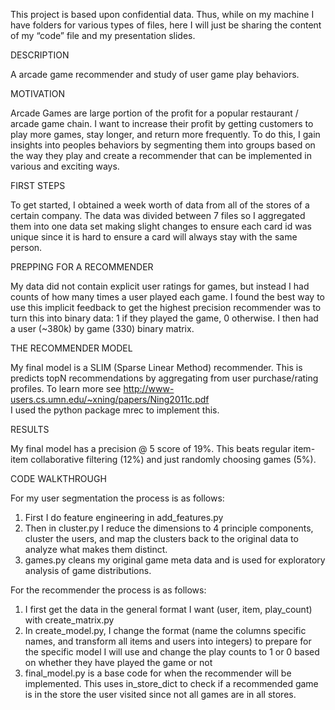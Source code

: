 This project is based upon confidential data. Thus, while on my machine I have folders for various types of files, here I will just be sharing the content of my “code” file and my presentation slides. 

DESCRIPTION

A arcade game recommender and study of user game play behaviors.

MOTIVATION

Arcade Games are large portion of the profit for a popular restaurant / arcade game chain. I want to increase their profit by getting customers to play more games, stay longer, and return more frequently. To do this, I gain insights into peoples behaviors by segmenting them into groups based on the way they play and create a recommender that can be implemented in various and exciting ways. 

FIRST STEPS

To get started, I obtained a week worth of data from all of the stores of a certain company. The data was divided between 7 files so I aggregated them into one data set making slight changes to ensure each card id was unique since it is hard to ensure a card will always stay with the same person. 

PREPPING FOR A RECOMMENDER

My data did not contain explicit user ratings for games, but instead I had counts of how many times a user played each game. I found the best way to use this implicit feedback to get the highest precision recommender was to turn this into binary data: 1 if they played the game, 0 otherwise. I then had a user (~380k) by game (330) binary matrix. 

THE RECOMMENDER MODEL

My final model is a SLIM (Sparse Linear Method) recommender. This is predicts topN recommendations by aggregating from user purchase/rating profiles. To learn more see http://www-users.cs.umn.edu/~xning/papers/Ning2011c.pdf  
I used the python package mrec to implement this. 

RESULTS

My final model has a precision @ 5 score of 19%. This beats regular item-item collaborative filtering (12%) and just randomly choosing games (5%). 

CODE WALKTHROUGH

For my user segmentation the process is as follows:
1)	First I do feature engineering in add_features.py
2)	Then in cluster.py I reduce the dimensions to 4 principle components, cluster the users, and map the clusters back to the original data to analyze what makes them distinct. 
3)	games.py cleans my original game meta data and is used for exploratory analysis of game distributions. 

For the recommender the process is as follows: 

1)	I first get the data in the general format I want (user, item, play_count) with create_matrix.py
2)	In create_model.py, I change the format  (name the columns specific names, and transform all items and users into integers) to prepare for the specific model I will use and change the play counts to 1 or 0 based on whether they have played the game or not
3) final_model.py is a base code for when the recommender will be implemented. This uses in_store_dict to check if a recommended game is in the store the user visited since not all games are in all stores. 
